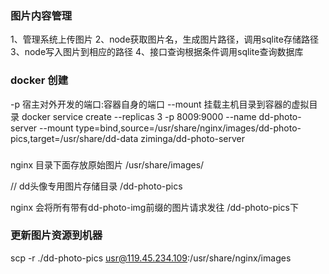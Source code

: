 ###  图片内容管理

1、管理系统上传图片
2、node获取图片名，生成图片路径，调用sqlite存储路径
3、node写入图片到相应的路径
4、接口查询根据条件调用sqlite查询数据库

### docker 创建

-p 宿主对外开发的端口:容器自身的端口
--mount 挂载主机目录到容器的虚拟目录
docker service create --replicas 3 -p 8009:9000 --name dd-photo-server --mount type=bind,source=/usr/share/nginx/images/dd-photo-pics,target=/usr/share/dd-data ziminga/dd-photo-server


### 
nginx 目录下面存放原始图片
/usr/share/images/

// dd头像专用图片存储目录
/dd-photo-pics

nginx 会将所有带有dd-photo-img前缀的图片请求发往 /dd-photo-pics下


### 更新图片资源到机器
 scp -r ./dd-photo-pics usr@119.45.234.109:/usr/share/nginx/images

